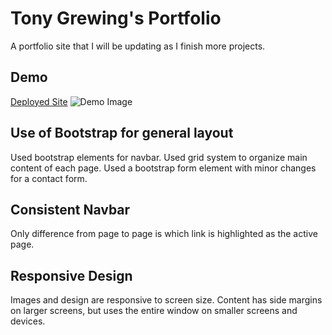 # Tony Grewing's Portfolio
A portfolio site that I will be updating as I finish more projects.

## Demo
[Deployed Site](http://tsgrewing.github.io/Portfolio)
![Demo Image](assets/portfoliodemo.png)

## Use of Bootstrap for general layout
Used bootstrap elements for navbar.
Used grid system to organize main content of each page.
Used a bootstrap form element with minor changes for a contact form.

## Consistent Navbar
Only difference from page to page is which link is highlighted as the active page. 

## Responsive Design
Images and design are responsive to screen size. 
Content has side margins on larger screens, but uses the entire window on smaller screens and devices. 

